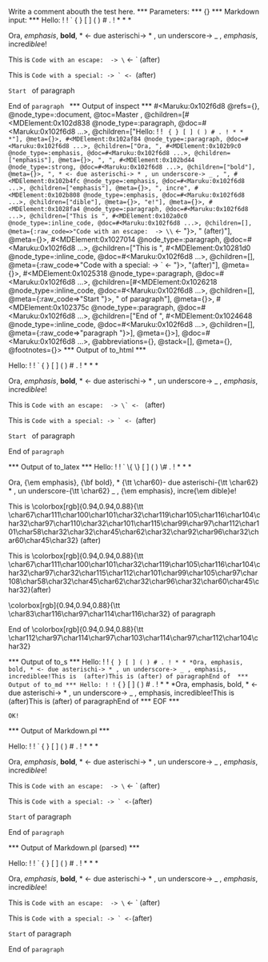 Write a comment abouth the test here.
*** Parameters: ***
{}
*** Markdown input: ***
 Hello: ! \! \` \{ \} \[ \] \( \) \# \. \! * \* *


Ora, *emphasis*, **bold**, * <- due asterischi-> * , un underscore-> _ , _emphasis_,
 incre*dible*e!


This is `Code with an escape:  -> \` <- ` (after)

This is ``Code with a special: -> ` <- ``(after)

`Start ` of paragraph

End of `paragraph `
*** Output of inspect ***
#<Maruku:0x102f6d8 @refs={}, @node_type=:document, @toc=Master
, @children=[#<MDElement:0x102d838 @node_type=:paragraph, @doc=#<Maruku:0x102f6d8 ...>, @children=["Hello: ! ! ` { } [ ] ( ) # . ! * * *"], @meta={}>, #<MDElement:0x102af84 @node_type=:paragraph, @doc=#<Maruku:0x102f6d8 ...>, @children=["Ora, ", #<MDElement:0x102b9c0 @node_type=:emphasis, @doc=#<Maruku:0x102f6d8 ...>, @children=["emphasis"], @meta={}>, ", ", #<MDElement:0x102bd44 @node_type=:strong, @doc=#<Maruku:0x102f6d8 ...>, @children=["bold"], @meta={}>, ", * <- due asterischi-> * , un underscore-> _ , ", #<MDElement:0x102b4fc @node_type=:emphasis, @doc=#<Maruku:0x102f6d8 ...>, @children=["emphasis"], @meta={}>, ", incre", #<MDElement:0x102b808 @node_type=:emphasis, @doc=#<Maruku:0x102f6d8 ...>, @children=["dible"], @meta={}>, "e!"], @meta={}>, #<MDElement:0x1028fa4 @node_type=:paragraph, @doc=#<Maruku:0x102f6d8 ...>, @children=["This is ", #<MDElement:0x102a0c0 @node_type=:inline_code, @doc=#<Maruku:0x102f6d8 ...>, @children=[], @meta={:raw_code=>"Code with an escape:  -> \\` <- "}>, " (after)"], @meta={}>, #<MDElement:0x1027014 @node_type=:paragraph, @doc=#<Maruku:0x102f6d8 ...>, @children=["This is ", #<MDElement:0x10281d0 @node_type=:inline_code, @doc=#<Maruku:0x102f6d8 ...>, @children=[], @meta={:raw_code=>"Code with a special: -> ` <- "}>, "(after)"], @meta={}>, #<MDElement:0x1025318 @node_type=:paragraph, @doc=#<Maruku:0x102f6d8 ...>, @children=[#<MDElement:0x1026218 @node_type=:inline_code, @doc=#<Maruku:0x102f6d8 ...>, @children=[], @meta={:raw_code=>"Start "}>, " of paragraph"], @meta={}>, #<MDElement:0x102375c @node_type=:paragraph, @doc=#<Maruku:0x102f6d8 ...>, @children=["End of ", #<MDElement:0x1024648 @node_type=:inline_code, @doc=#<Maruku:0x102f6d8 ...>, @children=[], @meta={:raw_code=>"paragraph "}>], @meta={}>], @doc=#<Maruku:0x102f6d8 ...>, @abbreviations={}, @stack=[], @meta={}, @footnotes={}>
*** Output of to_html ***
<p>Hello: ! ! ` { } [ ] ( ) # . ! * * *</p
    ><p>Ora, <em>emphasis</em
      >, <strong>bold</strong
      >, * &lt;- due asterischi-&gt; * , un underscore-&gt; _ , <em>emphasis</em
      >, incre<em>dible</em
      >e!</p
    ><p>This is <code>Code with an escape:  -&gt; \` &lt;- </code
      > (after)</p
    ><p>This is <code>Code with a special: -&gt; ` &lt;- </code
      >(after)</p
    ><p
      ><code>Start </code
      > of paragraph</p
    ><p>End of <code>paragraph </code
    ></p
  >
*** Output of to_latex ***
Hello: ! ! ` \{ \} [ ] ( ) \# . ! * * *

Ora, {\em emphasis}, {\bf bold}, * {\tt \char60}- due asterischi-{\tt \char62} * , un underscore-{\tt \char62} \_ , {\em emphasis}, incre{\em dible}e!

This is \colorbox[rgb]{0.94,0.94,0.88}{\tt \char67\char111\char100\char101\char32\char119\char105\char116\char104\char32\char97\char110\char32\char101\char115\char99\char97\char112\char101\char58\char32\char32\char45\char62\char32\char92\char96\char32\char60\char45\char32} (after)

This is \colorbox[rgb]{0.94,0.94,0.88}{\tt \char67\char111\char100\char101\char32\char119\char105\char116\char104\char32\char97\char32\char115\char112\char101\char99\char105\char97\char108\char58\char32\char45\char62\char32\char96\char32\char60\char45\char32}(after)

\colorbox[rgb]{0.94,0.94,0.88}{\tt \char83\char116\char97\char114\char116\char32} of paragraph

End of \colorbox[rgb]{0.94,0.94,0.88}{\tt \char112\char97\char114\char97\char103\char114\char97\char112\char104\char32}


*** Output of to_s ***
Hello: ! ! ` { } [ ] ( ) # . ! * * *Ora, emphasis, bold, * <- due asterischi-> * , un underscore-> _ , emphasis, incrediblee!This is  (after)This is (after) of paragraphEnd of 
*** Output of to_md ***
Hello: ! ! ` { } [ ] ( ) # . ! * * *Ora, emphasis, bold, * <- due asterischi-> * , un underscore-> _ , emphasis, incrediblee!This is  (after)This is (after) of paragraphEnd of 
*** EOF ***



	OK!



*** Output of Markdown.pl ***
<p>Hello: ! ! ` { } [ ] ( ) # . ! * * *</p>

<p>Ora, <em>emphasis</em>, <strong>bold</strong>, * &lt;- due asterischi-> * , un underscore-> _ , <em>emphasis</em>,
 incre<em>dible</em>e!</p>

<p>This is <code>Code with an escape:  -&gt; \</code> &lt;- ` (after)</p>

<p>This is <code>Code with a special: -&gt; ` &lt;-</code>(after)</p>

<p><code>Start</code> of paragraph</p>

<p>End of <code>paragraph</code></p>

*** Output of Markdown.pl (parsed) ***
<p>Hello: ! ! ` { } [ ] ( ) # . ! * * *</p
    ><p>Ora, <em>emphasis</em
      >, <strong>bold</strong
      >, * &lt;- due asterischi-> * , un underscore-> _ , <em>emphasis</em
      >,
 incre<em>dible</em
      >e!</p
    ><p>This is <code>Code with an escape:  -&gt; \</code
      > &lt;- ` (after)</p
    ><p>This is <code>Code with a special: -&gt; ` &lt;-</code
      >(after)</p
    ><p
      ><code>Start</code
      > of paragraph</p
    ><p>End of <code>paragraph</code
    ></p
  >